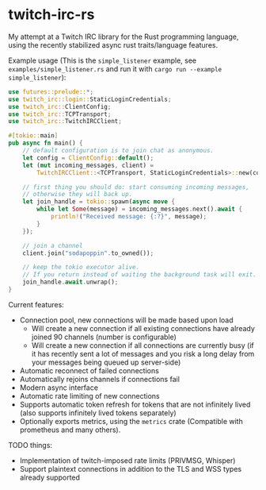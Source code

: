 # twitch-irc-rs

My attempt at a Twitch IRC library for the Rust programming language, using the recently stabilized async rust traits/language features.

Example usage (This is the `simple_listener` example, see `examples/simple_listener.rs` and run it with `cargo run --example simple_listener`):

```rust
use futures::prelude::*;
use twitch_irc::login::StaticLoginCredentials;
use twitch_irc::ClientConfig;
use twitch_irc::TCPTransport;
use twitch_irc::TwitchIRCClient;

#[tokio::main]
pub async fn main() {
    // default configuration is to join chat as anonymous.
    let config = ClientConfig::default();
    let (mut incoming_messages, client) =
        TwitchIRCClient::<TCPTransport, StaticLoginCredentials>::new(config);

    // first thing you should do: start consuming incoming messages,
    // otherwise they will back up.
    let join_handle = tokio::spawn(async move {
        while let Some(message) = incoming_messages.next().await {
            println!("Received message: {:?}", message);
        }
    });

    // join a channel
    client.join("sodapoppin".to_owned());

    // keep the tokio executor alive.
    // If you return instead of waiting the background task will exit.
    join_handle.await.unwrap();
}
```

Current features:
- Connection pool, new connections will be made based upon load
  - Will create a new connection if all existing connections have already joined 90 channels (number is configurable)
  - Will create a new connection if all connections are currently busy (if it has recently sent a lot of messages and you risk a long delay from your messages being queued up server-side)
- Automatic reconnect of failed connections
- Automatically rejoins channels if connections fail
- Modern async interface
- Automatic rate limiting of new connections
- Supports automatic token refresh for tokens that are not infinitely lived (also supports infinitely lived tokens separately)
- Optionally exports metrics, using the `metrics` crate (Compatible with prometheus and many others).

TODO things:
- Implementation of twitch-imposed rate limits (PRIVMSG, Whisper)
- Support plaintext connections in addition to the TLS and WSS types already supported
